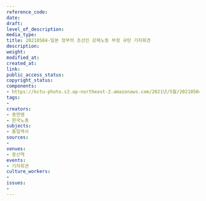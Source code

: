 ```yaml
---
reference_code: 
date: 
draft: 
level_of_description: 
media_type: 
title: 20210504-일본 정부의 조선인 강제노동 부정 규탄 기자회견
description: 
weight: 
modified_at: 
created_at: 
link: 
public_access_status: 
copyright_status: 
components:
- https://kctu-photo.s3.ap-northeast-2.amazonaws.com/2021년/5월/20210504-일본+정부의+조선인+강제노동+부정+규탄+기자회견/403117_56552_1025.jpg
tags:
- 
creators:
- 총연맹
- 한국노총
subjects:
- 통일역사
sources:
- 
venues:
- 용산역
events:
- 기자회견
culture_workers:
- 
issues:
- 
---
```

